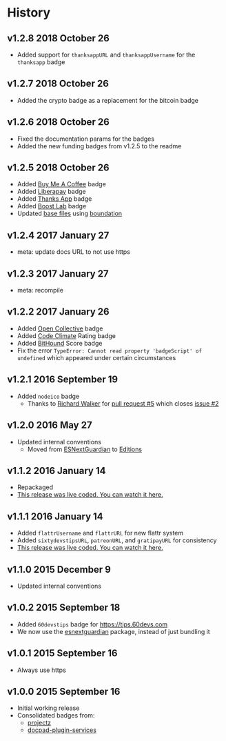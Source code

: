 # History

## v1.2.8 2018 October 26
- Added support for `thanksappURL` and `thanksappUsername` for the `thanksapp` badge

## v1.2.7 2018 October 26
- Added the crypto badge as a replacement for the bitcoin badge

## v1.2.6 2018 October 26
- Fixed the documentation params for the badges
- Added the new funding badges from v1.2.5 to the readme

## v1.2.5 2018 October 26
- Added [Buy Me A Coffee](https://buymeacoffee.com) badge
- Added [Liberapay](https://liberapay.com) badge
- Added [Thanks App](https://givethanks.app) badge
- Added [Boost Lab](https://boost-lab.app) badge
- Updated [base files](https://github.com/bevry/base) using [boundation](https://github.com/bevry/boundation)

## v1.2.4 2017 January 27
- meta: update docs URL to not use https

## v1.2.3 2017 January 27
- meta: recompile

## v1.2.2 2017 January 26
- Added [Open Collective](https://opencollective.com) badge
- Added [Code Climate](https://codeclimate.com) Rating badge
- Added [BitHound](https://bithound.io) Score badge
- Fix the error `TypeError: Cannot read property 'badgeScript' of undefined` which appeared under certain circumstances

## v1.2.1 2016 September 19
- Added `nodeico` badge
  - Thanks to [Richard Walker](https://github.com/digitalsadhu) for [pull request #5](https://github.com/bevry/badges/pull/5) which closes [issue #2](https://github.com/bevry/badges/issues/2)

## v1.2.0 2016 May 27
- Updated internal conventions
  - Moved from [ESNextGuardian](https://github.com/bevry/esnextguardian) to [Editions](https://github.com/bevry/editions)

## v1.1.2 2016 January 14
- Repackaged
- [This release was live coded. You can watch it here.](https://plus.google.com/u/0/b/100631142988286661025/events/c9k1pidfui89hfa39cr5831dmi8)

## v1.1.1 2016 January 14
- Added `flattrUsername` and `flattrURL` for new flattr system
- Added `sixtydevstipsURL`, `patreonURL`, and `gratipayURL` for consistency
- [This release was live coded. You can watch it here.](https://plus.google.com/u/0/b/100631142988286661025/events/c9k1pidfui89hfa39cr5831dmi8)

## v1.1.0 2015 December 9
- Updated internal conventions

## v1.0.2 2015 September 18
- Added `60devstips` badge for https://tips.60devs.com
- We now use the [esnextguardian](https://github.com/bevry/esnextguardian) package, instead of just bundling it

## v1.0.1 2015 September 16
- Always use https

## v1.0.0 2015 September 16
- Initial working release
- Consolidated badges from:
	- [projectz](https://github.com/bevry/projectz)
	- [docpad-plugin-services](https://github.com/docpad/docpad-plugin-services)
